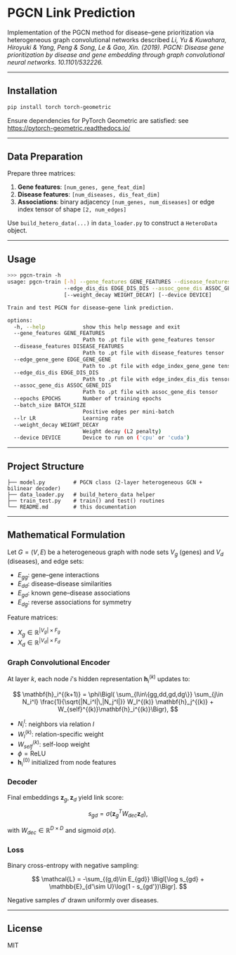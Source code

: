 # PGCN Link Prediction

Implementation of the PGCN method for disease–gene prioritization via heterogeneous graph convolutional networks described *Li, Yu & Kuwahara, Hiroyuki & Yang, Peng & Song, Le & Gao, Xin. (2019). PGCN: Disease gene prioritization by disease and gene embedding through graph convolutional neural networks. 10.1101/532226.*

---

## Installation

```bash
pip install torch torch-geometric
``` 

Ensure dependencies for PyTorch Geometric are satisfied: see https://pytorch-geometric.readthedocs.io/

---

## Data Preparation

Prepare three matrices:

1. **Gene features**: `[num_genes, gene_feat_dim]`
2. **Disease features**: `[num_diseases, dis_feat_dim]`
3. **Associations**: binary adjacency `[num_genes, num_diseases]` or edge index tensor of shape `[2, num_edges]`

Use `build_hetero_data(...)` in `data_loader.py` to construct a `HeteroData` object.

---

## Usage

```bash
>>> pgcn-train -h
usage: pgcn-train [-h] --gene_features GENE_FEATURES --disease_features DISEASE_FEATURES --edge_gene_gene EDGE_GENE_GENE
                  --edge_dis_dis EDGE_DIS_DIS --assoc_gene_dis ASSOC_GENE_DIS [--epochs EPOCHS] [--batch_size BATCH_SIZE] [--lr LR]
                  [--weight_decay WEIGHT_DECAY] [--device DEVICE]

Train and test PGCN for disease–gene link prediction.

options:
  -h, --help            show this help message and exit
  --gene_features GENE_FEATURES
                        Path to .pt file with gene_features tensor
  --disease_features DISEASE_FEATURES
                        Path to .pt file with disease_features tensor
  --edge_gene_gene EDGE_GENE_GENE
                        Path to .pt file with edge_index_gene_gene tensor
  --edge_dis_dis EDGE_DIS_DIS
                        Path to .pt file with edge_index_dis_dis tensor
  --assoc_gene_dis ASSOC_GENE_DIS
                        Path to .pt file with assoc_gene_dis tensor
  --epochs EPOCHS       Number of training epochs
  --batch_size BATCH_SIZE
                        Positive edges per mini-batch
  --lr LR               Learning rate
  --weight_decay WEIGHT_DECAY
                        Weight decay (L2 penalty)
  --device DEVICE       Device to run on ('cpu' or 'cuda')
```

---

## Project Structure

```
├── model.py         # PGCN class (2-layer heterogeneous GCN + bilinear decoder)
├── data_loader.py   # build_hetero_data helper
├── train_test.py    # train() and test() routines
└── README.md        # this documentation
```

---

## Mathematical Formulation

Let $G=(V,E)$ be a heterogeneous graph with node sets $V_{g}$ (genes) and $V_{d}$ (diseases), and edge sets:
- $E_{gg}$: gene–gene interactions
- $E_{dd}$: disease–disease similarities
- $E_{gd}$: known gene–disease associations
- $E_{dg}$: reverse associations for symmetry

Feature matrices:
- $X_{g}\in\mathbb{R}^{|V_g|\times F_g}$
- $X_{d}\in\mathbb{R}^{|V_d|\times F_d}$

### Graph Convolutional Encoder
At layer $k$, each node $i$'s hidden representation $\mathbf{h}_i^{(k)}$ updates to:

$$
\mathbf{h}_i^{(k+1)} = \phi\Bigl( \sum_{l\in\{gg,dd,gd,dg\}} \sum_{j\in N_i^l} \frac{1}{\sqrt{|N_i^l|\,|N_j^l|}} W_l^{(k)} \mathbf{h}_j^{(k)} + W_{self}^{(k)}\mathbf{h}_i^{(k)}\Bigr),
$$

- $N_i^l$: neighbors via relation $l$
- $W_l^{(k)}$: relation-specific weight
- $W_{self}^{(k)}$: self-loop weight
- $\phi=\mathrm{ReLU}$
- $\mathbf{h}_i^{(0)}$ initialized from node features

### Decoder
Final embeddings $\mathbf{z}_g,\mathbf{z}_d$ yield link score:

$$
s_{gd} = \sigma\bigl(\mathbf{z}_g^T W_{dec} \mathbf{z}_d\bigr),
$$

with $W_{dec}\in\mathbb{R}^{D\times D}$ and sigmoid $\sigma(x)$.

### Loss
Binary cross-entropy with negative sampling:

$$
\mathcal{L} = -\sum_{(g,d)\in E_{gd}} \Bigl[\log s_{gd} + \mathbb{E}_{d'\sim U}\log(1 - s_{gd'})\Bigr].
$$

Negative samples $d'$ drawn uniformly over diseases.

---

## License
MIT
